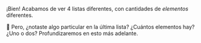 ¡Bien! Acabamos de ver 4 listas diferentes, con cantidades de _elementos_ diferentes. 

:thinking: Pero, ¿notaste algo particular en la última lista? ¿Cuántos elementos hay? ¿Uno o dos? Profundizaremos en esto más adelante.